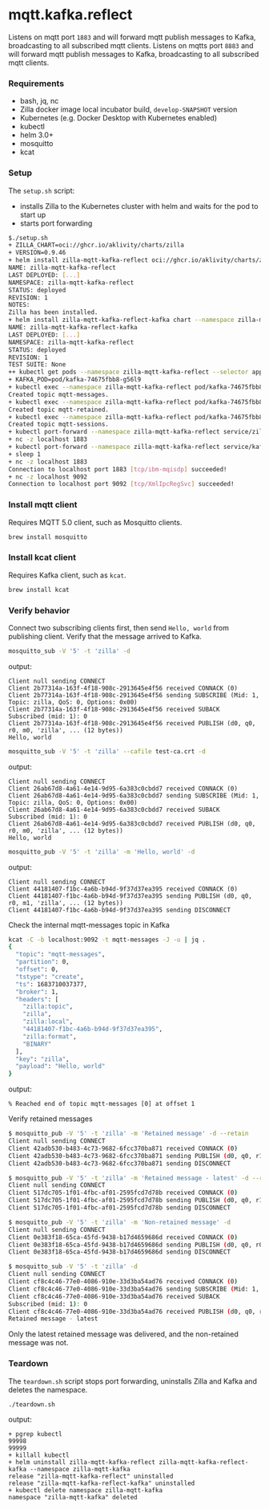# mqtt.kafka.reflect

Listens on mqtt port `1883` and will forward mqtt publish messages to Kafka, broadcasting to all subscribed mqtt clients.
Listens on mqtts port `8883` and will forward mqtt publish messages to Kafka, broadcasting to all subscribed mqtt clients.

### Requirements

- bash, jq, nc
- Zilla docker image local incubator build, `develop-SNAPSHOT` version
- Kubernetes (e.g. Docker Desktop with Kubernetes enabled)
- kubectl
- helm 3.0+
- mosquitto
- kcat

### Setup

The `setup.sh` script:

- installs Zilla to the Kubernetes cluster with helm and waits for the pod to start up
- starts port forwarding

```bash
$./setup.sh   
+ ZILLA_CHART=oci://ghcr.io/aklivity/charts/zilla
+ VERSION=0.9.46
+ helm install zilla-mqtt-kafka-reflect oci://ghcr.io/aklivity/charts/zilla --version 0.9.46 --namespace zilla-mqtt-kafka-reflect --create-namespace --wait [...]
NAME: zilla-mqtt-kafka-reflect
LAST DEPLOYED: [...]
NAMESPACE: zilla-mqtt-kafka-reflect
STATUS: deployed
REVISION: 1
NOTES:
Zilla has been installed.
+ helm install zilla-mqtt-kafka-reflect-kafka chart --namespace zilla-mqtt-kafka-reflect --create-namespace --wait
NAME: zilla-mqtt-kafka-reflect-kafka
LAST DEPLOYED: [...]
NAMESPACE: zilla-mqtt-kafka-reflect
STATUS: deployed
REVISION: 1
TEST SUITE: None
++ kubectl get pods --namespace zilla-mqtt-kafka-reflect --selector app.kubernetes.io/instance=kafka -o name
+ KAFKA_POD=pod/kafka-74675fbb8-g56l9
+ kubectl exec --namespace zilla-mqtt-kafka-reflect pod/kafka-74675fbb8-g56l9 -- /opt/bitnami/kafka/bin/kafka-topics.sh --bootstrap-server localhost:9092 --create --topic mqtt-messages --if-not-exists
Created topic mqtt-messages.
+ kubectl exec --namespace zilla-mqtt-kafka-reflect pod/kafka-74675fbb8-w42xt -- /opt/bitnami/kafka/bin/kafka-topics.sh --bootstrap-server localhost:9092 --create --topic mqtt-retained --config cleanup.policy=compact --if-not-exists
Created topic mqtt-retained.
+ kubectl exec --namespace zilla-mqtt-kafka-reflect pod/kafka-74675fbb8-w42xt -- /opt/bitnami/kafka/bin/kafka-topics.sh --bootstrap-server localhost:9092 --create --topic mqtt-sessions --config cleanup.policy=compact --if-not-exists
Created topic mqtt-sessions.
+ kubectl port-forward --namespace zilla-mqtt-kafka-reflect service/zilla-mqtt-kafka-reflect 1883 8883
+ nc -z localhost 1883
+ kubectl port-forward --namespace zilla-mqtt-kafka-reflect service/kafka 9092 29092
+ sleep 1
+ nc -z localhost 1883
Connection to localhost port 1883 [tcp/ibm-mqisdp] succeeded!
+ nc -z localhost 9092
Connection to localhost port 9092 [tcp/XmlIpcRegSvc] succeeded!
```

### Install mqtt client

Requires MQTT 5.0 client, such as Mosquitto clients.

```bash
brew install mosquitto
```

### Install kcat client

Requires Kafka client, such as `kcat`.

```bash
brew install kcat
```

### Verify behavior

Connect two subscribing clients first, then send `Hello, world` from publishing client. Verify that the message arrived to Kafka.

```bash
mosquitto_sub -V '5' -t 'zilla' -d
```

output:

```text
Client null sending CONNECT
Client 2b77314a-163f-4f18-908c-2913645e4f56 received CONNACK (0)
Client 2b77314a-163f-4f18-908c-2913645e4f56 sending SUBSCRIBE (Mid: 1, Topic: zilla, QoS: 0, Options: 0x00)
Client 2b77314a-163f-4f18-908c-2913645e4f56 received SUBACK
Subscribed (mid: 1): 0
Client 2b77314a-163f-4f18-908c-2913645e4f56 received PUBLISH (d0, q0, r0, m0, 'zilla', ... (12 bytes))
Hello, world
```

```bash
mosquitto_sub -V '5' -t 'zilla' --cafile test-ca.crt -d
```

output:

```text
Client null sending CONNECT
Client 26ab67d8-4a61-4e14-9d95-6a383c0cbdd7 received CONNACK (0)
Client 26ab67d8-4a61-4e14-9d95-6a383c0cbdd7 sending SUBSCRIBE (Mid: 1, Topic: zilla, QoS: 0, Options: 0x00)
Client 26ab67d8-4a61-4e14-9d95-6a383c0cbdd7 received SUBACK
Subscribed (mid: 1): 0
Client 26ab67d8-4a61-4e14-9d95-6a383c0cbdd7 received PUBLISH (d0, q0, r0, m0, 'zilla', ... (12 bytes))
Hello, world
```

```bash
mosquitto_pub -V '5' -t 'zilla' -m 'Hello, world' -d
```

output:

```text
Client null sending CONNECT
Client 44181407-f1bc-4a6b-b94d-9f37d37ea395 received CONNACK (0)
Client 44181407-f1bc-4a6b-b94d-9f37d37ea395 sending PUBLISH (d0, q0, r0, m1, 'zilla', ... (12 bytes))
Client 44181407-f1bc-4a6b-b94d-9f37d37ea395 sending DISCONNECT
```

Check the internal mqtt-messages topic in Kafka
```bash
kcat -C -b localhost:9092 -t mqtt-messages -J -u | jq .
{
  "topic": "mqtt-messages",
  "partition": 0,
  "offset": 0,
  "tstype": "create",
  "ts": 1683710037377,
  "broker": 1,
  "headers": [
    "zilla:topic",
    "zilla",
    "zilla:local",
    "44181407-f1bc-4a6b-b94d-9f37d37ea395",
    "zilla:format",
    "BINARY"
  ],
  "key": "zilla",
  "payload": "Hello, world"
}
```

output:

```text
% Reached end of topic mqtt-messages [0] at offset 1
```

Verify retained messages
```bash
$ mosquitto_pub -V '5' -t 'zilla' -m 'Retained message' -d --retain
Client null sending CONNECT
Client 42adb530-b483-4c73-9682-6fcc370ba871 received CONNACK (0)
Client 42adb530-b483-4c73-9682-6fcc370ba871 sending PUBLISH (d0, q0, r1, m1, 'zilla', ... (16 bytes))
Client 42adb530-b483-4c73-9682-6fcc370ba871 sending DISCONNECT
```

```bash
$ mosquitto_pub -V '5' -t 'zilla' -m 'Retained message - latest' -d --retain
Client null sending CONNECT
Client 517dc705-1f01-4fbc-af01-2595fcd7d78b received CONNACK (0)
Client 517dc705-1f01-4fbc-af01-2595fcd7d78b sending PUBLISH (d0, q0, r1, m1, 'zilla', ... (25 bytes))
Client 517dc705-1f01-4fbc-af01-2595fcd7d78b sending DISCONNECT
```

```bash
$ mosquitto_pub -V '5' -t 'zilla' -m 'Non-retained message' -d
Client null sending CONNECT
Client 0e383f18-65ca-45fd-9438-b17d4659686d received CONNACK (0)
Client 0e383f18-65ca-45fd-9438-b17d4659686d sending PUBLISH (d0, q0, r0, m1, 'zilla', ... (20 bytes))
Client 0e383f18-65ca-45fd-9438-b17d4659686d sending DISCONNECT
```

```bash
$ mosquitto_sub -V '5' -t 'zilla' -d
Client null sending CONNECT
Client cf8c4c46-77e0-4086-910e-33d3ba54ad76 received CONNACK (0)
Client cf8c4c46-77e0-4086-910e-33d3ba54ad76 sending SUBSCRIBE (Mid: 1, Topic: zilla, QoS: 0, Options: 0x00)
Client cf8c4c46-77e0-4086-910e-33d3ba54ad76 received SUBACK
Subscribed (mid: 1): 0
Client cf8c4c46-77e0-4086-910e-33d3ba54ad76 received PUBLISH (d0, q0, r0, m0, 'zilla', ... (25 bytes))
Retained message - latest
```

Only the latest retained message was delivered, and the non-retained message was not.

### Teardown

The `teardown.sh` script stops port forwarding, uninstalls Zilla and Kafka and deletes the namespace.

```bash
./teardown.sh

```

output:

```text
+ pgrep kubectl
99998
99999
+ killall kubectl
+ helm uninstall zilla-mqtt-kafka-reflect zilla-mqtt-kafka-reflect-kafka --namespace zilla-mqtt-kafka
release "zilla-mqtt-kafka-reflect" uninstalled
release "zilla-mqtt-kafka-reflect-kafka" uninstalled
+ kubectl delete namespace zilla-mqtt-kafka
namespace "zilla-mqtt-kafka" deleted
```
